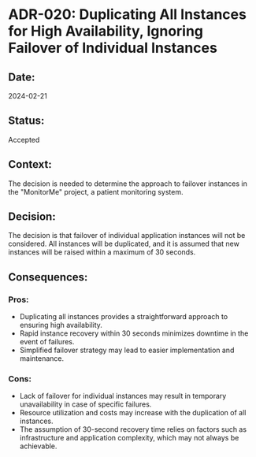# ADR-020: Duplicating All Instances for High Availability, Ignoring Failover of Individual Instances

## Date:
2024-02-21

## Status:
Accepted

## Context:
The decision is needed to determine the approach to failover instances in the "MonitorMe" project, a patient monitoring system.

## Decision:
The decision is that failover of individual application instances will not be considered. All instances will be duplicated, and it is assumed that new instances will be raised within a maximum of 30 seconds.

## Consequences:
### Pros:
- Duplicating all instances provides a straightforward approach to ensuring high availability.
- Rapid instance recovery within 30 seconds minimizes downtime in the event of failures.
- Simplified failover strategy may lead to easier implementation and maintenance.

### Cons:
- Lack of failover for individual instances may result in temporary unavailability in case of specific failures.
- Resource utilization and costs may increase with the duplication of all instances.
- The assumption of 30-second recovery time relies on factors such as infrastructure and application complexity, which may not always be achievable.